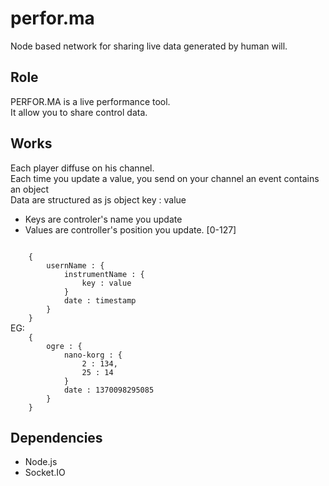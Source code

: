 perfor.ma
=========

Node based network for sharing live data generated by human will.
<h2>Role</h2>
<p>
PERFOR.MA is a live performance tool.<br/>
It allow you to share control data. 
</p>
<h2>Works</h2>
<p>
Each player diffuse on his channel.<br/>
Each time you update a value, you send on your channel an event contains an object<br/>
Data are structured as js object key : value<br/>
<ul>
	<li>Keys are controler's name you update</li>
	<li>Values are controller's position you update. [0-127]</li>
</ul>
<code>
	{
		usernName : {
			instrumentName : {
				key : value
			}
			date : timestamp
		}
	}
</code>
EG:
<code>
	{
		ogre : {
			nano-korg : {
				2 : 134,
				25 : 14
			}
			date : 1370098295085
		}
	}
</code>


</p>
<h2>Dependencies</h2>
<ul>
	<li>Node.js</li>
	<li>Socket.IO</li>
</ul>